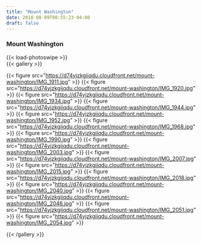 ```yaml
---
title: "Mount Washington"
date: 2018-08-09T00:55:23-04:00
draft: false
---
```


### Mount Washington

{{< load-photoswipe >}}  
{{< gallery >}}

{{< figure src="https://d74yjzkgiiqdu.cloudfront.net/mount-washington/IMG_1911.jpg" >}}
{{< figure src="https://d74yjzkgiiqdu.cloudfront.net/mount-washington/IMG_1920.jpg" >}}
{{< figure src="https://d74yjzkgiiqdu.cloudfront.net/mount-washington/IMG_1934.jpg" >}}
{{< figure src="https://d74yjzkgiiqdu.cloudfront.net/mount-washington/IMG_1944.jpg" >}}
{{< figure src="https://d74yjzkgiiqdu.cloudfront.net/mount-washington/IMG_1952.jpg" >}}
{{< figure src="https://d74yjzkgiiqdu.cloudfront.net/mount-washington/IMG_1968.jpg" >}}
{{< figure src="https://d74yjzkgiiqdu.cloudfront.net/mount-washington/IMG_1990.jpg" >}}
{{< figure src="https://d74yjzkgiiqdu.cloudfront.net/mount-washington/IMG_2003.jpg" >}}
{{< figure src="https://d74yjzkgiiqdu.cloudfront.net/mount-washington/IMG_2007.jpg" >}}
{{< figure src="https://d74yjzkgiiqdu.cloudfront.net/mount-washington/IMG_2015.jpg" >}}
{{< figure src="https://d74yjzkgiiqdu.cloudfront.net/mount-washington/IMG_2018.jpg" >}}
{{< figure src="https://d74yjzkgiiqdu.cloudfront.net/mount-washington/IMG_2040.jpg" >}}
{{< figure src="https://d74yjzkgiiqdu.cloudfront.net/mount-washington/IMG_2046.jpg" >}}
{{< figure src="https://d74yjzkgiiqdu.cloudfront.net/mount-washington/IMG_2051.jpg" >}}
{{< figure src="https://d74yjzkgiiqdu.cloudfront.net/mount-washington/IMG_2054.jpg" >}}

{{< /gallery >}}

